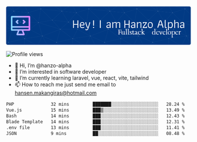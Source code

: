 ![Header](./github-header-image.png)

![Profile views](https://gpvc.arturio.dev/hanzo-alpha)

- 👋 Hi, I’m @hanzo-alpha
- 👀 I’m interested in software developer
- 🌱 I’m currently learning laravel, vue, react, vite, tailwind
- 📫 How to reach me just send me email to hansen.makangiras@hotmail.com 

<!---
hanzo-alpha/hanzo-alpha is a ✨ special ✨ repository because its `README.md` (this file) appears on your GitHub profile.
You can click the Preview link to take a look at your changes.
--->

<!--START_SECTION:waka-->

```text
PHP              32 mins         ███████░░░░░░░░░░░░░░░░░░   28.24 %
Vue.js           15 mins         ███▒░░░░░░░░░░░░░░░░░░░░░   13.49 %
Bash             14 mins         ███░░░░░░░░░░░░░░░░░░░░░░   12.43 %
Blade Template   14 mins         ███░░░░░░░░░░░░░░░░░░░░░░   12.31 %
.env file        13 mins         ███░░░░░░░░░░░░░░░░░░░░░░   11.41 %
JSON             9 mins          ██░░░░░░░░░░░░░░░░░░░░░░░   08.48 %
```

<!--END_SECTION:waka-->
